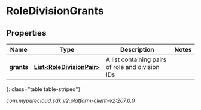 # RoleDivisionGrants


## Properties

| Name | Type | Description | Notes |
| ------------ | ------------- | ------------- | ------------- |
| **grants** | [**List&lt;RoleDivisionPair&gt;**](RoleDivisionPair) | A list containing pairs of role and division IDs |  |
{: class="table table-striped"}




_com.mypurecloud.sdk.v2:platform-client-v2:207.0.0_

